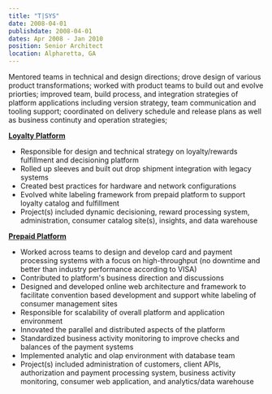 ```yaml
---
title: "T|SYS"
date: 2008-04-01
publishdate: 2008-04-01
dates: Apr 2008 - Jan 2010
position: Senior Architect
location: Alpharetta, GA
---
```

Mentored teams in technical and design directions; drove design of various product transformations; worked with product teams to build out and evolve priorties; improved team, build process, and integration strategies of platform applications including version strategy, team communication and tooling support; coordinated on delivery schedule and release plans as well as business continuty and operation strategies;

**[Loyalty Platform](https://www.tsys.com/solutions/products-services/issuing/loyalty/)**
* Responsible for design and technical strategy on loyalty/rewards fulfillment and decisioning platform
* Rolled up sleeves and built out drop shipment integration with legacy systems
* Created best practices for hardware and network configurations
* Evolved white labeling framework from prepaid platform to support loyalty catalog and fulfillment
* Project(s) included dynamic decisioning, reward processing system, administration, consumer catalog site(s), insights, and data warehouse

**[Prepaid Platform](https://www.tsys.com/solutions/products-services/issuing/prepaid/)**
* Worked across teams to design and develop card and payment processing systems with a focus on high-throughput (no downtime and better than industry performance according to VISA)
* Contributed to platform's business direction and discussions
* Designed and developed online web architecture and framework to facilitate convention based development and support white labeling of consumer management sites
* Responsible for scalability of overall platform and application environment
* Innovated the parallel and distributed aspects of the platform
* Standardized business activity monitoring to improve checks and balances of the payment systems
* Implemented analytic and olap environment with database team
* Project(s) included administration of customers, client APIs, authorization and payment processing system, business activity monitoring, consumer web application, and analytics/data warehouse